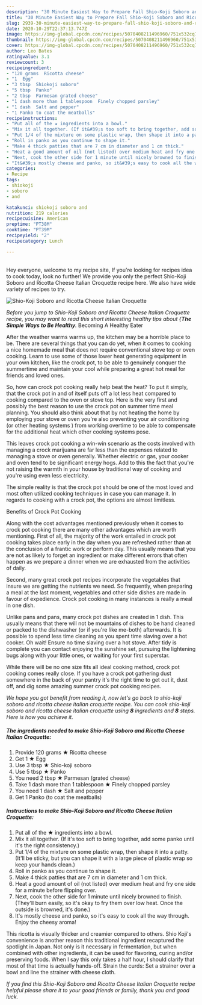 ```yaml
---
description: "30 Minute Easiest Way to Prepare Fall Shio-Koji Soboro and Ricotta Cheese Italian Croquette"
title: "30 Minute Easiest Way to Prepare Fall Shio-Koji Soboro and Ricotta Cheese Italian Croquette"
slug: 2939-30-minute-easiest-way-to-prepare-fall-shio-koji-soboro-and-ricotta-cheese-italian-croquette
date: 2020-10-29T22:37:13.747Z
image: https://img-global.cpcdn.com/recipes/5070408211496960/751x532cq70/shio-koji-soboro-and-ricotta-cheese-italian-croquette-recipe-main-photo.jpg
thumbnail: https://img-global.cpcdn.com/recipes/5070408211496960/751x532cq70/shio-koji-soboro-and-ricotta-cheese-italian-croquette-recipe-main-photo.jpg
cover: https://img-global.cpcdn.com/recipes/5070408211496960/751x532cq70/shio-koji-soboro-and-ricotta-cheese-italian-croquette-recipe-main-photo.jpg
author: Leo Bates
ratingvalue: 3.1
reviewcount: 3
recipeingredient:
- "120 grams  Ricotta cheese"
- "1  Egg"
- "3 tbsp  Shiokoji soboro"
- "5 tbsp  Panko"
- "2 tbsp  Parmesan grated cheese"
- "1 dash more than 1 tablespoon  Finely chopped parsley"
- "1 dash  Salt and pepper"
- "1 Panko to coat the meatballs"
recipeinstructions:
- "Put all of the ★ ingredients into a bowl."
- "Mix it all together. (If it&#39;s too soft to bring together, add some panko until it&#39;s the right consistency.)"
- "Put 1/4 of the mixture on some plastic wrap, then shape it into a patty. (It&#39;ll be sticky, but you can shape it with a large piece of plastic wrap so keep your hands clean.)"
- "Roll in panko as you continue to shape it."
- "Make 4 thick patties that are 7 cm in diameter and 1 cm thick."
- "Heat a good amount of oil (not listed) over medium heat and fry one side for a minute before flipping over."
- "Next, cook the other side for 1 minute until nicely browned to finish. (They&#39;ll burn easily, so it&#39;s okay to fry them over low heat. Once the outside is browned, it&#39;s done.)"
- "It&#39;s mostly cheese and panko, so it&#39;s easy to cook all the way through. Enjoy the cheesy aroma!"
categories:
- Recipe
tags:
- shiokoji
- soboro
- and

katakunci: shiokoji soboro and 
nutrition: 219 calories
recipecuisine: American
preptime: "PT38M"
cooktime: "PT39M"
recipeyield: "2"
recipecategory: Lunch

---
```

<br>
Hey everyone, welcome to my recipe site, If you're looking for recipes idea to cook today, look no further! We provide you only the perfect Shio-Koji Soboro and Ricotta Cheese Italian Croquette recipe here. We also have wide variety of recipes to try.
<br>


![Shio-Koji Soboro and Ricotta Cheese Italian Croquette](https://img-global.cpcdn.com/recipes/5070408211496960/751x532cq70/shio-koji-soboro-and-ricotta-cheese-italian-croquette-recipe-main-photo.jpg)

<i>Before you jump to Shio-Koji Soboro and Ricotta Cheese Italian Croquette recipe, you may want to read this short interesting healthy tips about {<strong>The Simple Ways to Be Healthy</strong>.</i>
Becoming A Healthy Eater


After the weather warms warms up, the kitchen may be a horrible place to be. There are several things that you can do yet, when it comes to cooking a nice homemade meal that does not require conventional stove top or oven cooking. Learn to use some of those lower heat generating equipment in your own kitchen, like the crock pot, to be able to genuinely conquer the summertime and maintain your cool while preparing a great hot meal for friends and loved ones.

So, how can crock pot cooking really help beat the heat? To put it simply, that the crock pot in and of itself puts off a lot less heat compared to cooking compared to the oven or stove top. Here is the very first and possibly the best reason to use the crock pot on summer time meal planning. You should also think about that by not heating the home by employing your stove or oven you're also preventing your air conditioning (or other heating systems ) from working overtime to be able to compensate for the additional heat which other cooking systems pose.

This leaves crock pot cooking a win-win scenario as the costs involved with managing a crock marijuana are far less than the expenses related to managing a stove or oven generally. Whether electric or gas, your cooker and oven tend to be significant energy hogs. Add to this the fact that you're not raising the warmth in your house by traditional way of cooking and you're using even less electricity.

 The simple reality is that the crock pot should be one of the most loved and most often utilized cooking techniques in case you can manage it. In regards to cooking with a crock pot, the options are almost limitless.  

Benefits of Crock Pot Cooking

Along with the cost advantages mentioned previously when it comes to crock pot cooking there are many other advantages which are worth mentioning. First of all, the majority of the work entailed in crock pot cooking takes place early in the day when you are refreshed rather than at the conclusion of a frantic work or perform day. This usually means that you are not as likely to forget an ingredient or make different errors that often happen as we prepare a dinner when we are exhausted from the activities of daily.

Second, many great crock pot recipes incorporate the vegetables that insure we are getting the nutrients we need. So frequently, when preparing a meal at the last moment, vegetables and other side dishes are made in favour of expedience. Crock pot cooking in many instances is really a meal in one dish.

 Unlike pans and pans, many crock pot dishes are created in 1 dish. This usually means that there will not be mountains of dishes to be hand cleaned or packed to the dishwasher (or if you're like me-both) afterwards. It is possible to spend less time cleaning as you spent time slaving over a hot cooker. Oh wait! Ensure no time slaving over a hot stove. After tidy is complete you can contact enjoying the sunshine set, pursuing the lightening bugs along with your little ones, or waiting for your first superstar.

While there will be no one size fits all ideal cooking method, crock pot cooking comes really close. If you have a crock pot gathering dust somewhere in the back of your pantry it's the right time to get out it, dust off, and dig some amazing summer crock pot cooking recipes.


<i>We hope you got benefit from reading it, now let's go back to shio-koji soboro and ricotta cheese italian croquette recipe. You can cook shio-koji soboro and ricotta cheese italian croquette using <strong>8</strong> ingredients and <strong>8</strong> steps. Here is how you achieve it.
</i>

##### The ingredients needed to make Shio-Koji Soboro and Ricotta Cheese Italian Croquette:

1. Provide 120 grams ★ Ricotta cheese
1. Get 1 ★ Egg
1. Use 3 tbsp ★ Shio-koji soboro
1. Use 5 tbsp ★ Panko
1. You need 2 tbsp ★ Parmesan (grated cheese)
1. Take 1 dash more than 1 tablespoon ★ Finely chopped parsley
1. You need 1 dash ★ Salt and pepper
1. Get 1 Panko (to coat the meatballs)


##### Instructions to make Shio-Koji Soboro and Ricotta Cheese Italian Croquette:

1. Put all of the ★ ingredients into a bowl.
1. Mix it all together. (If it&#39;s too soft to bring together, add some panko until it&#39;s the right consistency.)
1. Put 1/4 of the mixture on some plastic wrap, then shape it into a patty. (It&#39;ll be sticky, but you can shape it with a large piece of plastic wrap so keep your hands clean.)
1. Roll in panko as you continue to shape it.
1. Make 4 thick patties that are 7 cm in diameter and 1 cm thick.
1. Heat a good amount of oil (not listed) over medium heat and fry one side for a minute before flipping over.
1. Next, cook the other side for 1 minute until nicely browned to finish. (They&#39;ll burn easily, so it&#39;s okay to fry them over low heat. Once the outside is browned, it&#39;s done.)
1. It&#39;s mostly cheese and panko, so it&#39;s easy to cook all the way through. Enjoy the cheesy aroma!


This ricotta is visually thicker and creamier compared to others. Shio Koji&#39;s convenience is another reason this traditional ingredient recaptured the spotlight in Japan. Not only is it necessary in fermentation, but when combined with other ingredients, it can be used for flavoring, curing and/or preserving foods. When I say this only takes a half hour, I should clarify that most of that time is actually hands-off. Strain the curds: Set a strainer over a bowl and line the strainer with cheese cloth. 

<i>If you find this Shio-Koji Soboro and Ricotta Cheese Italian Croquette recipe helpful please share it to your good friends or family, thank you and good luck.</i>
